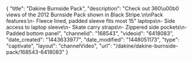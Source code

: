 {
    "title": "Dakine Burnside Pack",
    "description": "Check out 360\u00b0 views of the 2012 Burnside Pack shown in Black Stripe.\n\nPack features:\n- Fleece lined, padded sleeve fits most 15\" laptops\n- Side access to laptop sleeve\n- Skate carry straps\n- Zippered side pockets\n- Padded bottom panel",
    "channelid": "168543",
    "videoid": "6418083",
    "date_created": "1443633977",
    "date_modified": "1448051173",
    "type": "captivate",
    "layout": "channelVideo",
    "url": "\/dakine\/dakine-burnside-pack\/168543-6418083"
}
